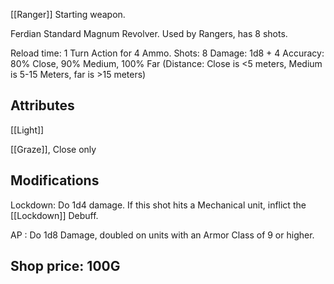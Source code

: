 [[Ranger]] Starting weapon.

Ferdian Standard Magnum Revolver. Used by Rangers, has 8 shots.

Reload time: 1 Turn Action for 4 Ammo.
Shots: 8
Damage: 1d8 + 4
Accuracy: 80% Close, 90% Medium, 100% Far
(Distance: Close is <5 meters, Medium is 5-15 Meters, far is >15 meters)

## Attributes
[[Light]]

[[Graze]], Close only

## Modifications
Lockdown: Do 1d4 damage. If this shot hits a Mechanical unit, inflict the [[Lockdown]] Debuff.

AP : Do 1d8 Damage, doubled on units with an Armor Class of 9 or higher.

## Shop price: 100G